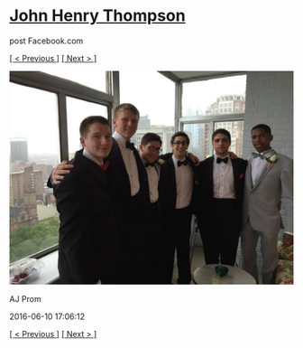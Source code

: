 # [John Henry Thompson](../README.md)
post Facebook.com

[[ < Previous ]](2016-06-10-34.md) [[ Next > ]](2014-08-01-1.md)

[![](../media/2016-06-10/AJ-Prom-33.jpg)](../README.md)

AJ Prom

2016-06-10 17:06:12

[[ < Previous ]](2016-06-10-34.md) [[ Next > ]](2014-08-01-1.md)